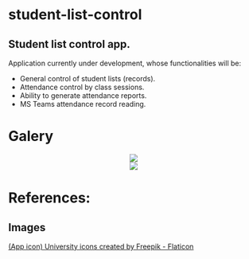 # student-list-control

## Student list control app.

Application currently under development, whose functionalities will be:

- General control of student lists (records).
- Attendance control by class sessions.
- Ability to generate attendance reports.
- MS Teams attendance record reading.

# Galery

<center><img   src="https://i.imgur.com/33MpNiT.png"   width=""   height=""   /></center>

<center><img   src="https://i.imgur.com/DpDHMcK.png"   width=""   height=""   /></center>

# References:

## Images

<a href="https://www.flaticon.com/free-icons/university" title="university icons">(App icon) University icons created by Freepik - Flaticon</a>